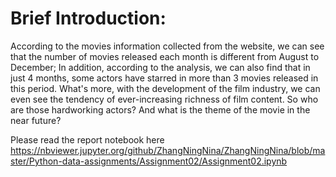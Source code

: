 
# Brief Introduction:

According to the movies information collected from the website, we can see that the number of movies released each month is different from August to December; In addition, according to the analysis, we can also find that in just 4 months, some actors have starred in more than 3 movies released in this period. What's more, with the development of the film industry, we can even see the tendency of ever-increasing richness of film content. So who are those hardworking actors? And what is the theme of the movie in the near future?

Please read the report notebook here
https://nbviewer.jupyter.org/github/ZhangNingNina/ZhangNingNina/blob/master/Python-data-assignments/Assignment02/Assignment02.ipynb
